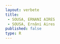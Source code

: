```yaml
---
layout: verbete
title:
 - SOUSA, ERNANI AIRES
 - SOUSA, Ernâni Aires
published: false
type: R
---
```


